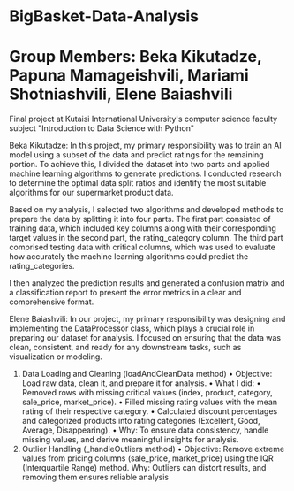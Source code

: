 # BigBasket-Data-Analysis
# Group Members: Beka Kikutadze, Papuna Mamageishvili, Mariami Shotniashvili, Elene Baiashvili
Final project at Kutaisi International University's computer science faculty subject "Introduction to Data Science with Python" 

Beka Kikutadze: In this project, my primary responsibility was to train an AI model using a subset of the data and predict ratings for the remaining portion. To achieve this, I divided the dataset into two parts and applied machine learning algorithms to generate predictions. I conducted research to determine the optimal data split ratios and identify the most suitable algorithms for our supermarket product data.

Based on my analysis, I selected two algorithms and developed methods to prepare the data by splitting it into four parts. The first part consisted of training data, which included key columns along with their corresponding target values in the second part, the rating_category column. The third part comprised testing data with critical columns, which was used to evaluate how accurately the machine learning algorithms could predict the rating_categories.

I then analyzed the prediction results and generated a confusion matrix and a classification report to present the error metrics in a clear and comprehensive format.

Elene Baiashvili: In our project, my primary responsibility was designing and implementing the DataProcessor class, which plays a crucial role in preparing our dataset for analysis. I focused on ensuring that the data was clean, consistent, and ready for any downstream tasks, such as visualization or modeling.
1. Data Loading and Cleaning (loadAndCleanData method)
• Objective: Load raw data, clean it, and prepare it for analysis.
• What I did:
• Removed rows with missing critical values (index, product, category, sale_price, market_price).
• Filled missing rating values with the mean rating of their respective category.
• Calculated discount percentages and categorized products into rating categories (Excellent, Good, Average, Disappearing).
• Why: To ensure data consistency, handle missing values, and derive meaningful insights for analysis.
2. Outlier Handling (_handleOutliers method)
• Objective: Remove extreme values from pricing columns (sale_price, market_price) using the IQR (Interquartile Range) method.
Why: Outliers can distort results, and removing them ensures reliable analysis




